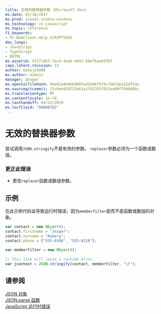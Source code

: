 ```yaml
---
title: 无效的替换器参数 |Microsoft Docs
ms.date: 01/18/2017
ms.prod: visual-studio-windows
ms.technology: vs-javascript
ms.topic: reference
f1_keywords:
- VS.WebClient.Help.SCRIPT5035
dev_langs:
- JavaScript
- TypeScript
- DHTML
ms.assetid: 4727186f-facd-4aa6-9447-bbefbae83f07
caps.latest.revision: 12
author: mikejo5000
ms.author: mikejo
manager: ghogen
ms.openlocfilehash: 46e01a4e6bb989fad2da6f979c79b7aba13df63a
ms.sourcegitcommit: 1fc6ee928733e61a1f42782f832ead9f7946d00c
ms.translationtype: MT
ms.contentlocale: zh-CN
ms.lasthandoff: 04/22/2019
ms.locfileid: "60060782"
---
```

# <a name="invalid-replacer-argument"></a>无效的替换器参数
尝试调用`JSON.stringify`不是有效的参数。 `replacer`参数必须为一个函数或数组。  
  
### <a name="to-correct-this-error"></a>更正此错误  
  
- 更改`replacer`函数或数组参数。  
  
## <a name="example"></a>示例  
 在此示例代码会导致运行时错误，因为`memberfilter`是而不是函数或数组的对象。  
  
```JavaScript  
var contact = new Object();  
contact.firstname = "Jesper";  
contact.surname = "Aaberg";  
contact.phone = ["555-0100", "555-0120"];  
  
var memberfilter = new Object();  
  
// This line will cause a runtime error.  
var jsontext = JSON.stringify(contact, memberfilter, "\t");  
```  
  
## <a name="see-also"></a>请参阅  
 [JSON 对象](../../javascript/reference/json-object-javascript.md)   
 [JSON.parse 函数](../../javascript/reference/json-parse-function-javascript.md)   
 [JavaScript 运行时错误](../../javascript/reference/javascript-run-time-errors.md)